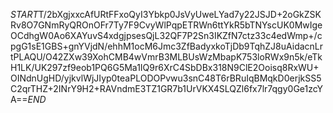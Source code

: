 $START$T/2bXgjxxcAfURtFFxoQyI3Ybkp0JsVyUweLYad7y22JSJD+2oGkZSKRv8O7GNmRyQROnOFr7Ty7F9CvyWlPqpETRWn6ttYkR5bTNYscUK0MwIgeOCdhgW0Ao6XAYuvS4xdgjpsesQjL32QF7P2Sn3IKZfN7ctz33c4edWmp+/cpgG1sE1GBS+gnYVjdN/ehhM1ocM6Jmc3ZfBadyxkoTjDb9TqhZJ8uAidacnLrtPLAQU/O42ZXw39XohCMB4wVmrB3MLBUsWzMbapK753loRWx9n5k/eTkH1LK/UK297zf9eob1PQ6G5Ma1IQ9r6XrC4SbDBx318N9ClE2Ooisq8RxWU+OINdnUgHD/yjkvlWjJIyp0teaPLODOPvwu3snC48T6rBRuIqBMqkD0erjkSS5C2qrTHZ+2INrY9H2+RAVndmE3TZ1GR7b1UrVKX4SLQZl6fx7lr7qgy0Ge1zcYA==$END$